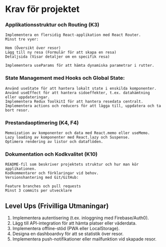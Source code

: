 # Krav för projektet

### Applikationsstruktur och Routing (K3)

    Implementera en flersidig React-applikation med React Router.
    Minst tre vyer:

    Hem (Översikt över resor)
    Lägg till ny resa (Formulär för att skapa en resa)
    Detaljsida (Visar detaljer om en specifik resa)

    Implementera useParams för att hämta dynamiska parametrar i rutter.

### State Management med Hooks och Global State:

    Använd useState för att hantera lokalt state i enskilda komponenter.
    Använd useEffect för att hantera sidoeffekter, t.ex. datahämtning eller uppdateringar.
    Implementera Redux ToolkitI för att hantera resedata centralt.
    Implementera actions och reducers för att lägga till, uppdatera och ta bort resor.

### Prestandaoptimering (K4, F4)

    Memoization av komponenter och data med React.memo eller useMemo.
    Lazy loading av komponenter med React.lazy och Suspense.
    Optimera rendering av listor och dataflöden.

### Dokumentation och Kodkvalitet (K10)

    README-fil som beskriver projektets struktur och hur man kör applikationen.
    Kodkommentarer och förklaringar vid behov.
    Versionshantering med Git/GitHub:

    Feature branches och pull requests
    Minst 3 commits per utvecklare

## Level Ups (Frivilliga Utmaningar)

1.  Implementera autentisering (t.ex. inloggning med Firebase/Auth0).
2.  Lägg till API-integration för att hämta platser eller väderdata.
3.  Implementera offline-stöd (PWA eller LocalStorage).
4.  Designa en dashboardvy för att se statistik över resor.
5.  Implementera push-notifikationer eller mailfunktion vid skapade resor.
